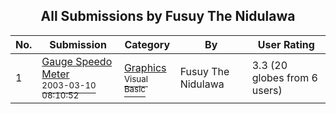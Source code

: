 ﻿<div align="center">

## All Submissions by Fusuy The Nidulawa

</div>

No.  | Submission | Category | By   | User Rating
---- | ---------- | -------- | ---- | -----------
1 | [Gauge Speedo Meter<br /><sup>2003-03-10 08:10:52</sup>](https://github.com/Planet-Source-Code/fusuy-the-nidulawa-gauge-speedo-meter__1-43978) | [Graphics<br /><sup>Visual Basic</sup>](../ByCategory/graphics__1-46.md) | Fusuy The Nidulawa | 3.3 (20 globes from 6 users)
